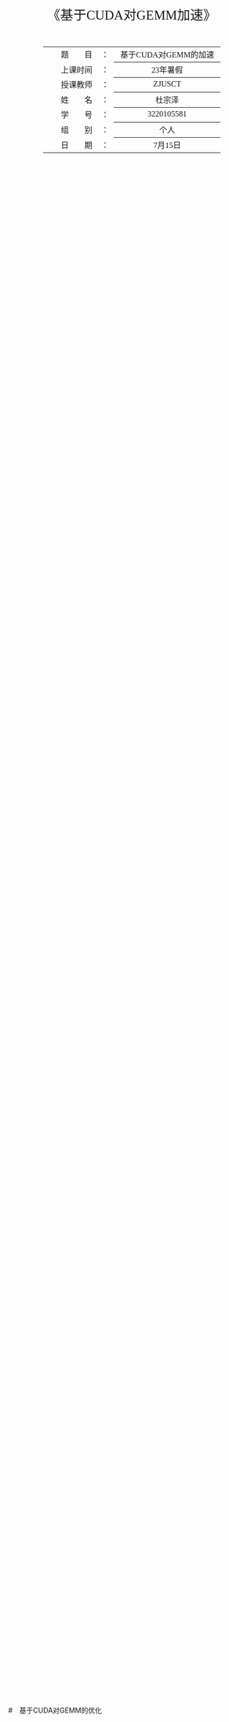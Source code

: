<div class="cover" style="page-break-after:always;font-family:方正公文仿宋;width:100%;height:100%;border:none;margin: 0 auto;text-align:center;">
    <div style="width:60%;margin: 0 auto;height:0;padding-bottom:10%;">
        </br>
        <img src="https://raw.githubusercontent.com/Keldos-Li/pictures/main/typora-latex-theme/ZJU-name.svg" alt="校名" style="width:100%;"/>
    </div>
    </br></br></br></br></br>
    <div style="width:60%;margin: 0 auto;height:0;padding-bottom:40%;">
        <img src="https://raw.githubusercontent.com/Keldos-Li/pictures/main/typora-latex-theme/ZJU-logo.svg" alt="校徽" style="width:100%;"/>
	</div>
    </br></br></br></br></br></br></br></br>
    <span style="font-family:华文黑体Bold;text-align:center;font-size:20pt;margin: 10pt auto;line-height:30pt;">《基于CUDA对GEMM加速》</span>
    <p style="text-align:center;font-size:14pt;margin: 0 auto"lab3</p>
    </br>
    </br>
    <table style="border:none;text-align:center;width:72%;font-family:仿宋;font-size:14px; margin: 0 auto;">
    <tbody style="font-family:方正公文仿宋;font-size:12pt;">
    	<tr style="font-weight:normal;"> 
    		<td style="width:20%;text-align:right;">题　　目</td>
    		<td style="width:2%">：</td> 
    		<td style="width:40%;font-weight:normal;border-bottom: 1px solid;text-align:center;font-family:华文仿宋"> 基于CUDA对GEMM的加速</td>     </tr>
    	<tr style="font-weight:normal;"> 
    		<td style="width:20%;text-align:right;">上课时间</td>
    		<td style="width:2%">：</td> 
    		<td style="width:40%;font-weight:normal;border-bottom: 1px solid;text-align:center;font-family:华文仿宋"> 23年暑假</td>     </tr>
    	<tr style="font-weight:normal;"> 
    		<td style="width:20%;text-align:right;">授课教师</td>
    		<td style="width:2%">：</td> 
    		<td style="width:40%;font-weight:normal;border-bottom: 1px solid;text-align:center;font-family:华文仿宋">ZJUSCT </td>     </tr>
    	<tr style="font-weight:normal;"> 
    		<td style="width:20%;text-align:right;">姓　　名</td>
    		<td style="width:2%">：</td> 
    		<td style="width:40%;font-weight:normal;border-bottom: 1px solid;text-align:center;font-family:华文仿宋"> 杜宗泽</td>     </tr>
    	<tr style="font-weight:normal;"> 
    		<td style="width:20%;text-align:right;">学　　号</td>
    		<td style="width:2%">：</td> 
    		<td style="width:40%;font-weight:normal;border-bottom: 1px solid;text-align:center;font-family:华文仿宋">3220105581 </td>     </tr>
    	<tr style="font-weight:normal;"> 
    		<td style="width:20%;text-align:right;">组　　别</td>
    		<td style="width:%">：</td> 
    		<td style="width:40%;font-weight:normal;border-bottom: 1px solid;text-align:center;font-family:华文仿宋"> 个人</td>     </tr>
    	<tr style="font-weight:normal;"> 
    		<td style="width:20%;text-align:right;">日　　期</td>
    		<td style="width:2%">：</td> 
    		<td style="width:40%;font-weight:normal;border-bottom: 1px solid;text-align:center;font-family:华文仿宋">7月15日</td>     </tr>
    </tbody>              
    </table>
</div>




<!-- 注释语句：导出PDF时会在这里分页 -->

#　基于CUDA对GEMM的优化

[TOC]



## Lab Description

---

具体描述请见{实验手册}(https://zjusct.pages.zjusct.io/summer-course-2023/HPC101-Labs-2023/Lab3-Cuda/)

通用矩阵乘法（[General matrix multiply](https://en.wikipedia.org/wiki/General_matrix_multiply), GEMM）是 BLAS 中经典的子程序之一。[2] 作为当今科学计算最常见的计算任务之一，GEMM 需要实现一个非常高效的矩阵乘法。优化 GEMM 也是 HPC 界非常基础的任务。

本次实验需要你使用 CUDA 完成一个高性能 GEMM 实现。

**Bonus：**另外本次实验提供的 GPU 上，包含上述提及的 Tensor Core 模块。合理的使用它能够进一步加速卷积的计算。在 Cuda 9.0 之后，你可以使用内嵌 `PTX` 汇编或者 CUDA 的 C++ 扩展 `nvcuda::wmma` 的方式来显式地调用 Tensor Core 来进行计算。



## Introduction Knowledge(可以跳过不看)

---

1. CUDA使用：建议上官网。至于lab中提到的不同API的区别，可见[博客](https://blog.csdn.net/weixin_44966641/article/details/124500258)

2. 关于高性能计算矩阵乘法（GEMM）的[说明](https://www.cs.utexas.edu/users/pingali/CS378/2008sp/papers/gotoPaper.pdf). [CS217](https://zhuanlan.zhihu.com/p/280771849#:~:text=gotoBLAS中的GEMM实现就使用了分块算法。 从图中我们可以看到三种处理方法。,第一种是将A和B矩阵分块，第二种方法是将C和B矩阵分块，第三种方法是将C和A矩阵分块。 GEMM的子任务是GEPP或GEMP；最小粒度的任务是GEBP或GEPB或点乘。)

3. Introduction to shared memory.([link](https://zhuanlan.zhihu.com/p/597529982)) 

4. 一个Github上不同优化方法的[对比](https://github.com/mrzhuzhe/riven/tree/main/cuda_test)

5. CUDA自己对shared memory 的使用的示例[3.2.4 GEMM](https://docs.nvidia.com/cuda/cuda-c-programming-guide/index.html)

6. 有些知识感觉问gpt获取的速度会更快，但是具体的细节还是在官网上查阅更好（[官网](https://docs.nvidia.com/cuda/cuda-c-programming-guide/index.html#thread-hierarchy)的知识介绍非常全）\

   

## Lab Design & Test Result

---

```c
/// \brief Let A to be A + B.
__global__ void AdderCudaKernel(double *__restrict__ a,
                                  const double *__restrict__ b)
{
    // const int i = blockIdx.x * block_size + threadIdx.x;
    // const int j = blockIdx.y * block_size + threadIdx.y;
    // if (i < size && j < size)
    // {
    //   a(i, j) += b(i, j);
    // }
    __shared__ double shared_a[block_size][block_size];
    __shared__ double shared_b[block_size][block_size];

    int i = blockIdx.x * block_size + threadIdx.x;
    int j = blockIdx.y * block_size + threadIdx.y;

    if (i < size && j < size) {
        shared_a[threadIdx.x][threadIdx.y] = a[i * size + j];
        shared_b[threadIdx.x][threadIdx.y] = b[i * size + j];
        __syncthreads();

        shared_a[threadIdx.x][threadIdx.y] += shared_b[threadIdx.x][threadIdx.y];
        __syncthreads();

        a(i,j) = shared_a[threadIdx.x][threadIdx.y];
    }
}

/// \brief Do Matrix Multiplication on GPU.
__global__ void MultipleCudaKernel(const double *__restrict__ a, 
                                   const double *__restrict__ b, 
                                   double *__restrict__ result) 
{     
    // Get the index of the current thread
    const int row = blockIdx.y * blockDim.y + threadIdx.y;
    const int col = blockIdx.x * blockDim.x + threadIdx.x;
    const int block_num = (size + block_size - 1) / block_size;

    // Define shared memory
    alignas(32) __shared__ double shared_a[block_size][block_size];
    alignas(32) __shared__ double shared_b[block_size][block_size];

    // Perform matrix multiplication operation
    double sum = 0.0f;
    for (int i = 0; i < block_num; i++) {
        // Load data from A and B into shared memory
        int idx_a = row * size + i * block_size + threadIdx.x;
        int idx_b = (i * block_size + threadIdx.y) * size + col;
        shared_a[threadIdx.y][threadIdx.x] = (row < size && (i * block_size + threadIdx.x) < size) ? a[idx_a] : 0.0f;
        shared_b[threadIdx.y][threadIdx.x] = ((i * block_size + threadIdx.y) < size && col < size) ? b[idx_b] : 0.0f;
         // Synchronize to make sure the matrices are loaded before starting the computation
        __syncthreads();

        #pragma unroll
        for (int j = 0;  j < block_size; j ++) {
            // sum = fma(shared_a[threadIdx.y][j], shared_b[j][threadIdx.x], sum);
            // sum = fma(shared_a[threadIdx.y][j + 1], shared_b[j + 1][threadIdx.x], sum);
            // sum = fma(shared_a[threadIdx.y][j + 2], shared_b[j + 2][threadIdx.x], sum);
            // sum = fma(shared_a[threadIdx.y][j + 3], shared_b[j + 3][threadIdx.x], sum);
            sum += shared_a[threadIdx.y][j] * shared_b[j][threadIdx.x];
        }
        // Synchronize to make sure the computation is done before loading the next sub-matrix
        __syncthreads();
    }

    if(row < size && col < size) {
        // Write the result back to result_kernel
        result(row, col) = sum;
    }
}
```

**Baseline分析：**对于baseline而言，其速度慢的原因一方面是只能串行线性进行计算；另一方面在于每次循环都要对主存进行数据的读写。故我们要针对以上的内容进行优化。

**优化策略：**共享内存，内存对齐，循环展开（编译器会自动实现）、fma等

### AdderCudaKernel

![](F:\Note of computer\docs\ZJU_CS\超算\homework\graph\Snipaste_2023-07-23_21-06-03.png)

第一个是常规的**AdderCudaKernel**的测试，第二个是使用共享内存的测试时间，由于每次测试具有随机以及不稳定性，针对这种情况我分析可能是`__syncthreads()；`导致停顿的时间。

### Shared Memory

共享内存是测试中加速的主要原因，我们其中使用内存对齐的方式能够有些许加速。

在测试中我们发现共享内存的大小是`0xc000`,因此我们将blocksize的大小设置为16比较合适。

### 循环展开

这是一个比较常见的优化手段，但是因为我们使用的是O3优化，以及`#pragma unroll`,提示编译器，故在我的测试中发现不用自己手写循环展开的优化。

其中`fma` 值得我们学习，这是CUDA本身自带的一种加速指令。

### 测试结果

![](F:\Note of computer\docs\ZJU_CS\超算\homework\graph\Snipaste_2023-07-23_21-08-27.png)

![](F:\Note of computer\docs\ZJU_CS\超算\homework\graph\Snipaste_2023-07-23_21-58-40.png)

故加速比为**0.94818**

## Discussion

---

本次lab教会了我如何使用CUDA进行GPU编程，在整个编程过程中，基本阅读了官方文档，并且了解了thread和warp编程思想，以及结合课上的知识，深入理解了内存的内部构造以及NVIDA显卡的自身结构特性，在此基础上进行了优化。



## Bonus

关于Bonus，虽然自己没有完整做出来用tensor core的计算方法，但自己也在这个上面投入了比较多的精力，最后根据我的测试应该问题还是出现在了block和grid的数目配置上，因此导致计算结果有误。我的代码如下：

```c
dim3 grid((size + block_size * WMMA_M - 1) / (block_size * WMMA_M),
            (size + block_size * WMMA_N - 1) / (block_size * WMMA_N));
dim3 block(block_size, block_size);

const int WMMA_M = 8;
const int WMMA_N = 8;
const int WMMA_K = 4;

/// \brief Do Matrix Multiplication on GPU.
__global__ void MultipleCudaKernel(const double *__restrict__ a, 
                                   const double *__restrict__ b, 
                                   double *__restrict__ result) 
{
    // Tile using a 2D grid
    const int warpM = (blockIdx.x * blockDim.x + threadIdx.x) / warpSize;
    const int warpN = (blockIdx.y * blockDim.y + threadIdx.y);
  
    // Declare the fragments
    using namespace nvcuda;
    wmma::fragment<wmma::matrix_a, WMMA_M, WMMA_N, WMMA_K, double, wmma::col_major> a_frag;
    wmma::fragment<wmma::matrix_b, WMMA_M, WMMA_N, WMMA_K, double, wmma::col_major> b_frag;
    wmma::fragment<wmma::accumulator, WMMA_M, WMMA_N, WMMA_K, double> acc_frag;
    //initialize
    wmma::fill_fragment(acc_frag, 0.0);

    // Loop over size
    for (int i = 0; i < size; i += WMMA_K) {
        int aRow = warpM * WMMA_M;
        int aCol = i;

        int bRow = i;
        int bCol = warpN * WMMA_N;

        // Bounds checking
        if (aRow < size && aCol < size && bRow < size && bCol < size) {
          // Load the inputs
          wmma::load_matrix_sync(a_frag, a + aRow + aCol * size, size);
          wmma::load_matrix_sync(b_frag, b + bRow + bCol * size, size);

          // Perform the matrix multiplication
          wmma::mma_sync(acc_frag, a_frag, b_frag, acc_frag);
        }
    }

    int cRow = warpM * WMMA_M;
    int cCol = warpN * WMMA_N;
    // Store the output
    if (cRow < size && cCol < size) {
    wmma::store_matrix_sync(result + cRow + cCol * size, acc_frag, size, wmma::mem_col_major);
    }
}
```

![](graph\Snipaste_2023-08-02_15-43-20.png)

**结论：**通过tensor core的计算，我们能很大程度上避免冲突并且加速计算。通过printf大法我看出我的计算结果与正确的计算结果相差了大约4倍左右，但不太理解自己错在了哪里？如果可以的话希望超算队的学长可以帮忙指出。
